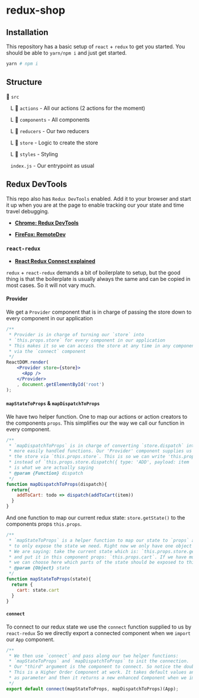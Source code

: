 # redux-shop

## Installation

This repository has a basic setup of `react` + `redux` to get you started. You should be able to `yarn/npm i` and just get started.

```bash
yarn # npm i

```

## Structure

:open_file_folder:  `src`

  &nbsp;&nbsp; L :open_file_folder: `actions` - All our actions (2 actions for the moment)

  &nbsp;&nbsp; L :open_file_folder: `components` - All components

  &nbsp;&nbsp; L :open_file_folder: `reducers` - Our two reducers

  &nbsp;&nbsp; L :open_file_folder: `store`  - Logic to create the store

  &nbsp;&nbsp; L :open_file_folder: `styles` - Styling

  &nbsp;&nbsp; `index.js` - Our entrypoint as usual

## Redux DevTools

This repo also has `Redux DevTools` enabled. Add it to your browser and start it up when you are at the page to enable tracking our your state and time travel debugging.

* [**Chrome: Redux DevTools**](https://chrome.google.com/webstore/detail/redux-devtools/lmhkpmbekcpmknklioeibfkpmmfibljd)

* [**FireFox: RemoteDev**](https://addons.mozilla.org/en-US/firefox/addon/remotedev/)


### `react-redux`

* [**React Redux Connect explained**](http://www.sohamkamani.com/blog/2017/03/31/react-redux-connect-explained/)

`redux` + `react-redux` demands a bit of boilerplate to setup, but the good thing is that the boilerplate is usually always the same and can be copied in most cases. So it will not vary much.

#### Provider
We get a `Provider` component that is in charge of passing the store down to every component in our application

```jsx
/**
 * Provider is in charge of turning our `store` into 
 * `this.props.store` for every component in our application
 * This makes it so we can access the store at any time in any component
 * via the `connect` component
 */
ReactDOM.render(
    <Provider store={store}>
      <App />
    </Provider> 
    , document.getElementById('root')
);
```

#### `mapStateToProps` & `mapDispatchToProps`

We have two helper function. One to map our actions or action creators to the components `props`.
This simplifies our the way we call our function in every component.

```jsx
/**
 * `mapDispatchToProps` is in charge of converting `store.dispatch` into
 * more easily handled functions. Our 'Provider' component supplies us with
 * the store via `this.props.store`. This is so we can write 'this.props.addToCart'
 * instead of `this.props.store.dispatch({ type: 'ADD', payload: item  })` which
 * is what we are actually saying 
 * @param {Function} dispatch 
 */
function mapDispatchToProps(dispatch){
  return{
    addToCart: todo => dispatch(addToCart(item))
  }
}

```

And one function to map our current redux state: `store.getState()` to the components props `this.props`.

```jsx
/**
 * `mapStateToProps` is a helper function to map our state to `props` and
 * to only expose the state we need. Right now we only have one object in our state: `todos`
 * We are saying: take the current state which is: `this.props.store.getState().cart`
 * and put it in this component props: `this.props.cart`. If we have multiple pieces of our state
 * we can choose here which parts of the state should be exposed to this component
 * @param {Object} state 
 */
function mapStateToProps(state){
  return {
    cart: state.cart
  }
}

```

#### `connect`

To connect to our redux state we use the `connect` function supplied to us by `react-redux` So we directly export a connected component when we `import` our `App` component.

```jsx
/**
 * We then use `connect` and pass along our two helper functions: 
 * `mapStateToProps` and `mapDispatchToProps` to init the connection.
 * Our "third" argument is the component to connect. So notice the double ()()
 * This is a Higher Order Component at work. It takes default values and a Component
 * as parameter and then it returns a new enhanced Component when we import the Component
 */
export default connect(mapStateToProps, mapDispatchToProps)(App);
```